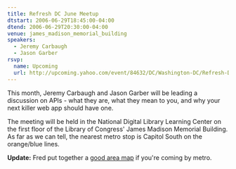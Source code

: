 ```yaml
---
title: Refresh DC June Meetup
dtstart: 2006-06-29T18:45:00-04:00
dtend: 2006-06-29T20:30:00-04:00
venue: james_madison_memorial_building
speakers:
  - Jeremy Carbaugh
  - Jason Garber
rsvp:
  name: Upcoming
  url: http://upcoming.yahoo.com/event/84632/DC/Washington-DC/Refresh-DC-June-Meetup/James-Madison-Memorial-Building/
---
```


This month, Jeremy Carbaugh and Jason Garber will be leading a discussion on APIs - what they are, what they mean to you, and why your next killer web app should have one.

The meeting will be held in the National Digital Library Learning Center on the first floor of the Library of Congress' James Madison Memorial Building. As far as we can tell, the nearest metro stop is Capitol South on the orange/blue lines.

**Update:** Fred put together a [good area map](http://refresh-dc.org/forum/viewtopic.php?id=32#p119) if you're coming by metro.